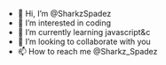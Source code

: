 - 👋 Hi, I’m @SharkzSpadez
- 👀 I’m interested in coding
- 🌱 I’m currently learning javascript&c
- 💞️ I’m looking to collaborate with you
- 📫 How to reach me @Sharkz_Spadez

<!---
SharkzSpadez/SharkzSpadez is a ✨ special ✨ repository because its `README.md` (this file) appears on your GitHub profile.
You can click the Preview link to take a look at your changes.
--->
